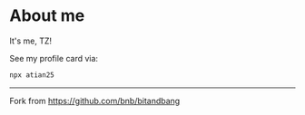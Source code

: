 # About me

It's me, TZ!

See my profile card via:

```bash
npx atian25
```

---
Fork from https://github.com/bnb/bitandbang
